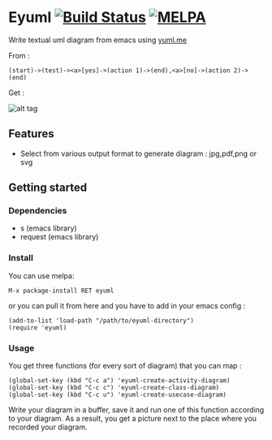 # Eyuml [![Build Status](https://travis-ci.org/antham/eyuml.png?branch=master)](https://travis-ci.org/antham/eyuml) [![MELPA](http://melpa.org/packages/eyuml-badge.svg)](http://melpa.org/#/eyuml)

Write textual uml diagram from emacs using [yuml.me](http://yuml.me)

From :

```
(start)->(test)-><a>[yes]->(action 1)->(end),<a>[no]->(action 2)->(end)
```

Get :

![alt tag](http://antham.github.io/eyuml/pictures/test.png)

## Features

- Select from various output format to generate diagram : jpg,pdf,png or svg

## Getting started

### Dependencies

* s (emacs library)
* request (emacs library)

### Install

You can use melpa:

    M-x package-install RET eyuml

or you can pull it from here and you have to add in your emacs config :

```elisp
(add-to-list 'load-path "/path/to/eyuml-directory")
(require 'eyuml)
```

### Usage

You get three functions (for every sort of diagram) that you can map :

```elisp
(global-set-key (kbd "C-c a") 'eyuml-create-activity-diagram)
(global-set-key (kbd "C-c c") 'eyuml-create-class-diagram)
(global-set-key (kbd "C-c u") 'eyuml-create-usecase-diagram)
```

Write your diagram in a buffer, save it and run one of this function according to your diagram. As a result, you get a picture next to the place where you recorded your diagram.
